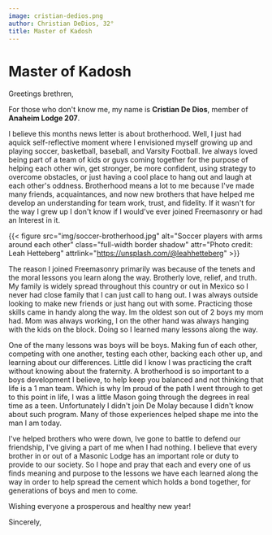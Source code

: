 ```yaml
---
image: cristian-dedios.png
author: Christian DeDios, 32°
title: Master of Kadosh
---
```


# Master of Kadosh

Greetings brethren,

For those who don't know me, my name is **Cristian De Dios**, member of **Anaheim Lodge 207**.

I believe this months news letter is about brotherhood. Well, I just had aquick self-reflective moment where I envisioned myself growing up and playing soccer, basketball, baseball, and Varsity Football. Ive always loved being part of a team of kids or guys coming together for the purpose of helping each other win, get stronger, be more confident, using strategy to overcome obstacles, or just having a cool place to hang out and laugh at each other's oddness. Brotherhood means a lot to me because I've made many friends, acquaintances, and now new brothers that have helped me develop an understanding for team work, trust, and fidelity. If it wasn't for the way I grew up I don't know if I would've ever joined Freemasonry or had an Interest in it. 

{{< figure src="img/soccer-brotherhood.jpg" alt="Soccer players with arms around each other" class="full-width border shadow" attr="Photo credit: Leah Hetteberg" attrlink="https://unsplash.com/@leahhetteberg" >}}

The reason I joined Freemasonry primarily was because of the tenets and the moral lessons you learn along the way. Brotherly love, relief, and truth. My family is widely spread throughout this country or out in Mexico so I never had close family that I can just call to hang out. I was always outside looking to make new friends or just hang out with some. Practicing those skills came in handy along the way. Im the oldest son out of 2 boys my mom had. Mom was always working, I on the other hand was always hanging with the kids on the block. Doing so I learned many lessons along the way. 

One of the many lessons was boys will be boys. Making fun of each other, competing with one another, testing each other, backing each other up, and learning about our differences. Little did I know I was practicing the craft without knowing about the fraternity. A brotherhood is so important to a boys development I believe, to help keep you balanced and not thinking that life is a 1 man team. Which is why Im proud of the path I went through to get to this point in life, I was a little Mason going through the degrees in real time as a teen. Unfortunately I didn't join De Molay because I didn't know about such program. Many of those experiences helped shape me into the man I am today. 

I've helped brothers who were down, Ive gone to battle to defend our friendship, I've giving a part of me when I had nothing. I believe that every brother in or out of a Masonic Lodge has an important role or duty to provide to our society. So I hope and pray that each and every one of us finds meaning and purpose to the lessons we have each learned along the way in order to help spread the cement which holds a bond together, for generations of boys and men to come. 

Wishing everyone a prosperous and healthy new year! 

Sincerely,